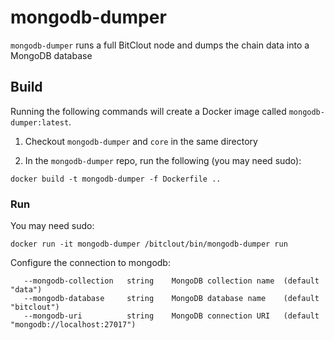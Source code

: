 # mongodb-dumper

`mongodb-dumper` runs a full BitClout node and dumps the chain data into a MongoDB database

## Build

Running the following commands will create a Docker image called `mongodb-dumper:latest`.

1. Checkout `mongodb-dumper` and `core` in the same directory

2. In the `mongodb-dumper` repo, run the following (you may need sudo):

```
docker build -t mongodb-dumper -f Dockerfile ..
```

### Run

You may need sudo:

```
docker run -it mongodb-dumper /bitclout/bin/mongodb-dumper run
```

Configure the connection to mongodb:

```
   --mongodb-collection   string    MongoDB collection name  (default "data")
   --mongodb-database     string    MongoDB database name    (default "bitclout")
   --mongodb-uri          string    MongoDB connection URI   (default "mongodb://localhost:27017")
```
